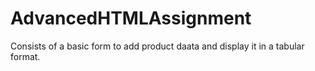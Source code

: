 # AdvancedHTMLAssignment
Consists of a basic form to add product daata and display it in a tabular format.
